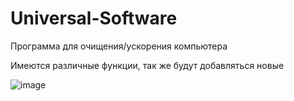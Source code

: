 # Universal-Software

Программа для очищения/ускорения компьютера

Имеются различные функции, так же будут добавляться новые

![image](https://user-images.githubusercontent.com/86116156/197784352-448cc638-982d-47d8-bbdd-7145eb0ac333.png)
